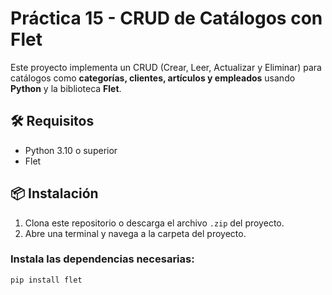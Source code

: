 # Práctica 15 - CRUD de Catálogos con Flet

Este proyecto implementa un CRUD (Crear, Leer, Actualizar y Eliminar) para catálogos como **categorías, clientes, artículos y empleados** usando **Python** y la biblioteca **Flet**.

## 🛠 Requisitos

- Python 3.10 o superior
- Flet

## 📦 Instalación

1. Clona este repositorio o descarga el archivo `.zip` del proyecto.
2. Abre una terminal y navega a la carpeta del proyecto.

### Instala las dependencias necesarias:

```bash
pip install flet
